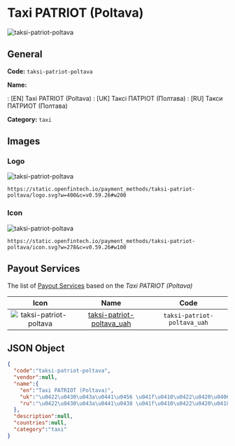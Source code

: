 
# Taxi PATRIOT (Poltava) 
![taksi-patriot-poltava](https://static.openfintech.io/payment_methods/taksi-patriot-poltava/logo.svg?w=400&c=v0.59.26#w200)  

## General 
**Code:** `taksi-patriot-poltava` 
 
**Name:** 
 
:	[EN] Taxi PATRIOT (Poltava) 
:	[UK] Таксі ПАТРІОТ (Полтава) 
:	[RU] Такси ПАТРИОТ (Полтава) 
 
**Category:** `taxi` 
 

## Images 

### Logo 
![taksi-patriot-poltava](https://static.openfintech.io/payment_methods/taksi-patriot-poltava/logo.svg?w=400&c=v0.59.26#w200)  

```
https://static.openfintech.io/payment_methods/taksi-patriot-poltava/logo.svg?w=400&c=v0.59.26#w200
```  

### Icon 
![taksi-patriot-poltava](https://static.openfintech.io/payment_methods/taksi-patriot-poltava/icon.svg?w=278&c=v0.59.26#w100)  

```
https://static.openfintech.io/payment_methods/taksi-patriot-poltava/icon.svg?w=278&c=v0.59.26#w100
```  

## Payout Services 
 
The list of [Payout Services](/payout-services/) based on the _Taxi PATRIOT (Poltava)_ 

|Icon|Name|Code| 
|:---:|:---:|:---:| 
|![taksi-patriot-poltava](https://static.openfintech.io/payout_methods/taksi-patriot-poltava/icon.png?w=278&c=v0.59.26#w40) |[taksi-patriot-poltava_uah](/payout-services/taksi-patriot-poltava_uah/)|`taksi-patriot-poltava_uah`| 
 

## JSON Object 

```json
{
  "code":"taksi-patriot-poltava",
  "vendor":null,
  "name":{
    "en":"Taxi PATRIOT (Poltava)",
    "uk":"\u0422\u0430\u043a\u0441\u0456 \u041f\u0410\u0422\u0420\u0406\u041e\u0422 (\u041f\u043e\u043b\u0442\u0430\u0432\u0430)",
    "ru":"\u0422\u0430\u043a\u0441\u0438 \u041f\u0410\u0422\u0420\u0418\u041e\u0422 (\u041f\u043e\u043b\u0442\u0430\u0432\u0430)"
  },
  "description":null,
  "countries":null,
  "category":"taxi"
}
```  
